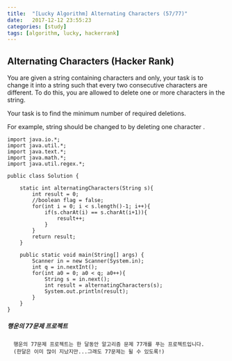 ```yaml
---
title:  "[Lucky Algorithm] Alternating Characters (57/77)"
date:   2017-12-12 23:55:23
categories: [study]
tags: [algorithm, lucky, hackerrank]
---
```

## Alternating Characters (Hacker Rank)
You are given a string containing characters  and  only, your task is to change it into a string such that every two consecutive characters are different. To do this, you are allowed to delete one or more characters in the string.

Your task is to find the minimum number of required deletions.

For example, string  should be changed to  by deleting one character .


```
import java.io.*;
import java.util.*;
import java.text.*;
import java.math.*;
import java.util.regex.*;

public class Solution {

    static int alternatingCharacters(String s){
        int result = 0;
        //boolean flag = false;
        for(int i = 0; i < s.length()-1; i++){
            if(s.charAt(i) == s.charAt(i+1)){
                result++;
            }
        }
        return result;
    }

    public static void main(String[] args) {
        Scanner in = new Scanner(System.in);
        int q = in.nextInt();
        for(int a0 = 0; a0 < q; a0++){
            String s = in.next();
            int result = alternatingCharacters(s);
            System.out.println(result);
        }
    }
}

```

##### 행운의 77문제 프로젝트
```
  행운의 77문제 프로젝트는 한 달동안 알고리즘 문제 77개를 푸는 프로젝트입니다.
  (한달은 이미 많이 지났지만...그래도 77문제는 될 수 있도록!)
```
